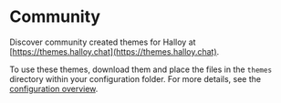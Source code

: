 # Community

Discover community created themes for Halloy at [https://themes.halloy.chat](https://themes.halloy.chat).

To use these themes, download them and place the files in the `themes` directory within your configuration folder. For more details, see the [configuration overview](../../configuration.md).

